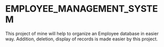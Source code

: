 # EMPLOYEE_MANAGEMENT_SYSTEM
This project of mine will help to organize an Employee database in easier way.
Addition, deletion, display of records is made easier by this project.
